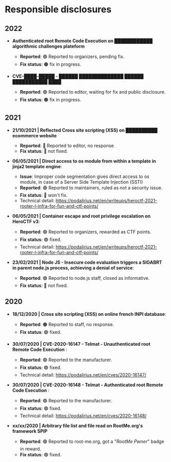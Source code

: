 # Responsible disclosures

## 2022

 - **Authenticated root Remote Code Execution on ████████████ algorithmic challenges plateform**
   - **Reported**: 🟢 Reported to organizers, pending fix.
   - **Fix status**: 🟠 fix in progress.
   
 - **CVE-████-█████ - ██████ ██████████████ ██████ ███████████ ████**
   - **Reported**: 🟢 Reported to editor, waiting for fix and public disclosure.
   - **Fix status**: 🟠 fix in progress.
     
## 2021

 - **21/10/2021 | Reflected Cross site scripting (XSS) on ██████████ ecommerce website**
   - **Reported**: 🔴 Reported to editor, no response.
   - **Fix status**: 🔴 not fixed.
   
 - **06/05/2021 | Direct access to os module from within a template in jinja2 template engine**:
   - **Issue**: Improper code segmentation gives direct access to os module, in case of a Server Side Template Injection (SSTI)
   - **Reported**: 🟢 Reported to maintainers, ruled as not a security issue.
   - **Fix status**: 🔴 won't fix.
   - Technical detail: https://podalirius.net/en/writeups/heroctf-2021-rooter-l-infra-for-fun-and-ctf-points/

 - **06/05/2021 | Container escape and root privilege escalation on HeroCTF v3**:
   - **Reported**: 🟢 Reported to organizers, rewarded as CTF points.
   - **Fix status**: 🟢 fixed.
   - Technical detail: https://podalirius.net/en/writeups/heroctf-2021-rooter-l-infra-for-fun-and-ctf-points/
   
 - **23/02/2021 | Node JS - Insecure code evaluation triggers a SIGABRT in parent node.js process, achieving a denial of service**:
   - **Reported**: 🟢 Reported to node.js staff, closed as informative.
   - **Fix status**: 🔴 not fixed.
 
## 2020
 
 - **18/12/2020 | Cross site scripting (XSS) on online french INPI database**:
   - **Reported**: 🟠 Reported to staff, no response.
   - **Fix status**: 🟢 fixed.

 - **30/07/2020 | CVE-2020-16147 - Telmat - Unauthenticated root Remote Code Execution** :
   - **Reported**: 🟢 Reported to the manufacturer.
   - **Fix status**: 🟢 fixed.
   - Technical detail: https://podalirius.net/en/cves/2020-16147/
   
 - **30/07/2020 | CVE-2020-16148 - Telmat - Authenticated root Remote Code Execution** :
   - **Reported**: 🟢 Reported to the manufacturer.
   - **Fix status**: 🟢 fixed.
   - Technical detail: https://podalirius.net/en/cves/2020-16148/

 - **xx/xx/2020 | Arbitrary file list and file read on RootMe.org's framework SPIP**
   - **Reported**: 🟢 Reported to root-me.org, got a "_RootMe Pwner_" badge in reward.
   - **Fix status**: 🟢 fixed.
